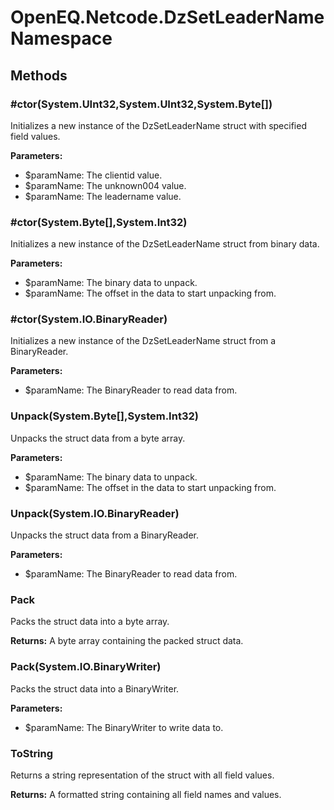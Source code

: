 ﻿# OpenEQ.Netcode.DzSetLeaderName Namespace

## Methods

### #ctor(System.UInt32,System.UInt32,System.Byte[])

Initializes a new instance of the DzSetLeaderName struct with specified field values.

**Parameters:**

- $paramName: The clientid value.
- $paramName: The unknown004 value.
- $paramName: The leadername value.

### #ctor(System.Byte[],System.Int32)

Initializes a new instance of the DzSetLeaderName struct from binary data.

**Parameters:**

- $paramName: The binary data to unpack.
- $paramName: The offset in the data to start unpacking from.

### #ctor(System.IO.BinaryReader)

Initializes a new instance of the DzSetLeaderName struct from a BinaryReader.

**Parameters:**

- $paramName: The BinaryReader to read data from.

### Unpack(System.Byte[],System.Int32)

Unpacks the struct data from a byte array.

**Parameters:**

- $paramName: The binary data to unpack.
- $paramName: The offset in the data to start unpacking from.

### Unpack(System.IO.BinaryReader)

Unpacks the struct data from a BinaryReader.

**Parameters:**

- $paramName: The BinaryReader to read data from.

### Pack

Packs the struct data into a byte array.

**Returns:** A byte array containing the packed struct data.

### Pack(System.IO.BinaryWriter)

Packs the struct data into a BinaryWriter.

**Parameters:**

- $paramName: The BinaryWriter to write data to.

### ToString

Returns a string representation of the struct with all field values.

**Returns:** A formatted string containing all field names and values.


